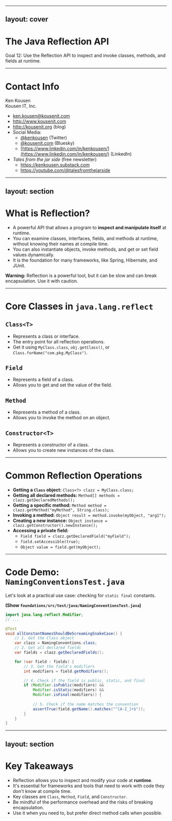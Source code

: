 
---
layout: cover
--- 

# The Java Reflection API

<div class="pt-12">
  <span class="px-2 py-1 rounded">
    Goal 12: Use the Reflection API to inspect and invoke classes, methods, and fields at runtime.
  </span>
</div>

---

# Contact Info

Ken Kousen<br>
Kousen IT, Inc.

- ken.kousen@kousenit.com
- http://www.kousenit.com
- http://kousenit.org (blog)
- Social Media:
  - [@kenkousen](https://twitter.com/kenkousen) (Twitter)
  - [@kousenit.com](https://bsky.app/profile/kousenit.com) (Bluesky)
  - [https://www.linkedin.com/in/kenkousen/](https://www.linkedin.com/in/kenkousen/) (LinkedIn)
- *Tales from the jar side* (free newsletter)
  - https://kenkousen.substack.com
  - https://youtube.com/@talesfromthejarside

---
layout: section
---

# What is Reflection?

<v-clicks>

- A powerful API that allows a program to **inspect and manipulate itself** at runtime.
- You can examine classes, interfaces, fields, and methods at runtime, without knowing their names at compile time.
- You can also instantiate objects, invoke methods, and get or set field values dynamically.
- It is the foundation for many frameworks, like Spring, Hibernate, and JUnit.

</v-clicks>

<div class="mt-8">
<v-click>

**Warning:** Reflection is a powerful tool, but it can be slow and can break encapsulation. Use it with caution.

</v-click>
</div>

---

# Core Classes in `java.lang.reflect`

<div class="grid grid-cols-2 gap-8">

<div>

## **`Class<T>`**
- Represents a class or interface.
- The entry point for all reflection operations.
- Get it using `MyClass.class`, `obj.getClass()`, or `Class.forName("com.pkg.MyClass")`.

## **`Field`**
- Represents a field of a class.
- Allows you to get and set the value of the field.

</div>

<div>

## **`Method`**
- Represents a method of a class.
- Allows you to invoke the method on an object.

## **`Constructor<T>`**
- Represents a constructor of a class.
- Allows you to create new instances of the class.

</div>

</div>

---

# Common Reflection Operations

<v-clicks>

- **Getting a `Class` object:** `Class<?> clazz = MyClass.class;`
- **Getting all declared methods:** `Method[] methods = clazz.getDeclaredMethods();`
- **Getting a specific method:** `Method method = clazz.getMethod("myMethod", String.class);`
- **Invoking a method:** `Object result = method.invoke(myObject, "arg1");`
- **Creating a new instance:** `Object instance = clazz.getConstructor().newInstance();`
- **Accessing a private field:**
  - `Field field = clazz.getDeclaredField("myField");`
  - `field.setAccessible(true);`
  - `Object value = field.get(myObject);`

</v-clicks>

---

# Code Demo: `NamingConventionsTest.java`

Let's look at a practical use case: checking for `static final` constants.

**(Show `foundations/src/test/java/NamingConventionsTest.java`)**

```java
import java.lang.reflect.Modifier;
// ...

@Test
void allConstantNamesShouldBeScreamingSnakeCase() {
    // 1. Get the Class object
    var clazz = NamingConventions.class;
    // 2. Get all declared fields
    var fields = clazz.getDeclaredFields();

    for (var field : fields) {
        // 3. Get the field's modifiers
        int modifiers = field.getModifiers();

        // 4. Check if the field is public, static, and final
        if (Modifier.isPublic(modifiers) && 
            Modifier.isStatic(modifiers) && 
            Modifier.isFinal(modifiers)) {
            
            // 5. Check if the name matches the convention
            assertTrue(field.getName().matches("^[A-Z_]+$"));
        }
    }
}
```

---
layout: section
---

# Key Takeaways

<v-clicks>

- Reflection allows you to inspect and modify your code at **runtime**.
- It's essential for frameworks and tools that need to work with code they don't know at compile time.
- Key classes are `Class`, `Method`, `Field`, and `Constructor`.
- Be mindful of the performance overhead and the risks of breaking encapsulation.
- Use it when you need to, but prefer direct method calls when possible.

</v-clicks>
